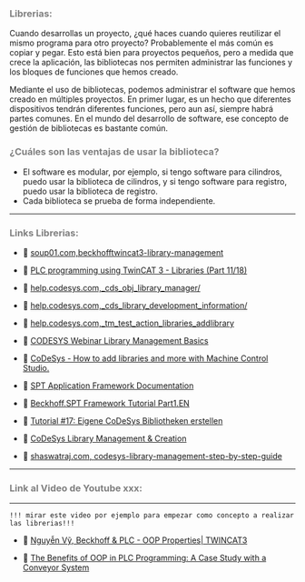 ### <span style="color:grey"> Librerias:</span>
Cuando desarrollas un proyecto, ¿qué haces cuando quieres reutilizar el mismo programa para otro proyecto? Probablemente el más común es copiar y pegar. Esto está bien para proyectos pequeños, pero a medida que crece la aplicación, las bibliotecas nos permiten administrar las funciones y los bloques de funciones que hemos creado.

Mediante el uso de bibliotecas, podemos administrar el software que hemos creado en múltiples proyectos. En primer lugar, es un hecho que diferentes dispositivos tendrán diferentes funciones, pero aun así, siempre habrá partes comunes. En el mundo del desarrollo de software, ese concepto de gestión de bibliotecas es bastante común.

### <span style="color:grey">¿Cuáles son las ventajas de usar la biblioteca?</span>

- El software es modular, por ejemplo, si tengo software para cilindros, puedo usar la biblioteca de cilindros, y si tengo software para registro, puedo usar la biblioteca de registro.
- Cada biblioteca se prueba de forma independiente.

***
### <span style="color:grey">Links Librerias:</span>
- 🔗 [soup01.com,beckhofftwincat3-library-management](http://soup01.com/en/2023/05/11/beckhofftwincat3-library-management/)
- 🔗 [PLC programming using TwinCAT 3 - Libraries (Part 11/18)](https://www.youtube.com/watch?v=rWWPWuUYFbg)
- 🔗 [help.codesys.com,_cds_obj_library_manager/](https://help.codesys.com/api-content/2/codesys/3.5.13.0/en/_cds_obj_library_manager/)
- 🔗 [help.codesys.com,_cds_library_development_information/](https://help.codesys.com/api-content/2/codesys/3.5.13.0/en/_cds_library_development_information/)
- 🔗 [help.codesys.com,_tm_test_action_libraries_addlibrary](https://help.codesys.com/webapp/_tm_test_action_libraries_addlibrary;product=codesys_test_manager;version=4.3.1.0)
- 🔗 [CODESYS Webinar Library Management Basics](https://www.youtube.com/watch?v=A4lQGWAUTgs)
- 🔗 [CoDeSys - How to add libraries and more with Machine Control Studio.](https://www.youtube.com/watch?v=8OGPvyo99p8&t=351s)
- 🔗 [SPT Application Framework Documentation](https://beckhoff-usa-community.github.io/SPT-Libraries/index.html)
- 🔗 [Beckhoff.SPT Framework Tutorial Part1.EN](https://www.youtube.com/watch?v=oK4KR1jhLEg)

- 🔗 [Tutorial #17: Eigene CoDeSys Bibliotheken erstellen](https://www.youtube.com/watch?v=vxOG8gydUwU)

- 🔗 [CoDeSys Library Management & Creation](https://www.youtube.com/watch?v=zjzT96DIIKQ)
- 🔗 [shaswatraj.com, codesys-library-management-step-by-step-guide](https://www.shaswatraj.com/post/codesys-library-management-step-by-step-guide)
***
### <span style="color:grey">Link al Video de Youtube xxx:</span>

***
```
!!! mirar este video por ejemplo para empezar como concepto a realizar las librerias!!!
```
- 🔗 [Nguyễn Vỹ, Beckhoff & PLC - OOP Properties| TWINCAT3](https://www.youtube.com/watch?v=0pJFQtXVPVY)

- 🔗 [The Benefits of OOP in PLC Programming: A Case Study with a Conveyor System](https://www.linkedin.com/pulse/benefits-oop-plc-programming-case-study-conveyor-system-zhou-gong%3FtrackingId=9ZY5A6ECss6Eb1w64xLmJQ%253D%253D/?trackingId=9ZY5A6ECss6Eb1w64xLmJQ%3D%3D)

